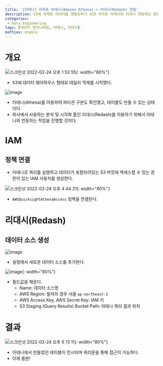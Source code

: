 ```yaml
---
title: '[아테나] 아마존 아테나(Amazon Athena) + 리대시(Redash) 연동'
description: S3에 적재된 데이터를 핸들링하기 위한 아마존 아테나와 리대시 연동하는 방법
categories:
 - Data Engineering
tags: [데이터 엔지니어링, 아테나, 리대시]
mathjax: enable
---
```


# 개요

![스크린샷 2022-02-24 오후 1 53 55](https://user-images.githubusercontent.com/79494088/155460475-111c14f3-7420-4ecd-bf41-a0153fac2339.png){: width="80%"}

- S3에 데이터 웨어하우스 형태로 데일리 적재를 시작했다.

![image](https://user-images.githubusercontent.com/79494088/155460817-acc7e2db-6e8e-42bb-9f90-1ce2391dd436.png)

- 아테나(Athena)를 이용하여 파티션 구분도 확인했고, 테이블도 만들 수 있는 상태이다.
- 회사에서 사용하는 분석 및 시각화 툴인 리대시(Redash)를 이용하기 위해서 아테나와 연동하는 작업을 진행할 것이다.

# IAM

## 정책 연결
- 아테나로 쿼리를 실행하고 데이터가 포함되어있는 S3 버킷에 액세스할 수 있는 권한이 있는 IAM 사용자를 생성한다.

![스크린샷 2022-02-24 오후 4 44 21](https://user-images.githubusercontent.com/79494088/155480629-25600d5b-eb68-48c5-b3b0-fca546c2e1dc.png){: width="80%"}

- `AWSQuicksightAthenaAccess` 정책을 연결한다.

# 리대시(Redash)

## 데이터 소스 생성

![image](https://user-images.githubusercontent.com/79494088/155480980-7fc23848-63c1-45e1-8b2f-4dfce57897b9.png)

- 설정에서 새로운 데이터 소스를 추가한다.

![image](https://user-images.githubusercontent.com/79494088/155483446-53416968-fcc1-4e50-be2c-e4f412a2e8f6.png){: width="80%"}

- 필드값을 채운다.
    - Name: 데이터 소스명
    - AWS Region: 필자의 경우 서울 `ap-northeast-2`
    - AWS Access Key, AWS Secret Key: IAM 키
    - S3 Staging (Query Results) Bucket Path: 아테나 쿼리 결과 위치

# 결과

![스크린샷 2022-02-24 오후 6 13 11](https://user-images.githubusercontent.com/79494088/155494445-40ef8da6-b5fb-4e0e-91a8-7fa5023e35f7.png){: width="80%"}

- 아테나에서 만들었던 테이블이 전시되며 쿼리문을 통해 접근이 가능하다.
- 이제 즐분!